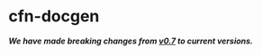 # cfn-docgen

***We have made breaking changes from [v0.7](https://github.com/horietakehiro/cfn-docgen/tree/v0.7) to current versions.***

